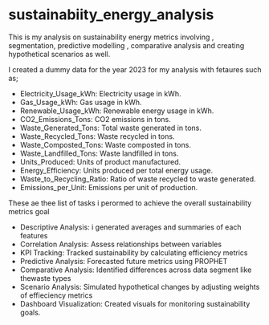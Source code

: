 # sustainabiity_energy_analysis
This is my analysis on sustainability energy metrics involving , segmentation, predictive modelling , comparative analysis and creating hypothetical scenarios as well.

I created a dummy data for the year 2023 for my analysis with fetaures such as;
- Electricity_Usage_kWh: Electricity usage in kWh.
- Gas_Usage_kWh: Gas usage in kWh.
- Renewable_Usage_kWh: Renewable energy usage in kWh.
- CO2_Emissions_Tons: CO2 emissions in tons.
- Waste_Generated_Tons: Total waste generated in tons.
- Waste_Recycled_Tons: Waste recycled in tons.
- Waste_Composted_Tons: Waste composted in tons.
- Waste_Landfilled_Tons: Waste landfilled in tons.
- Units_Produced: Units of product manufactured.
- Energy_Efficiency: Units produced per total energy usage.
- Waste_to_Recycling_Ratio: Ratio of waste recycled to waste generated.
- Emissions_per_Unit: Emissions per unit of production.
  
These ae thee list of tasks i perormed to achieve the overall sustainability metrics goal
- Descriptive Analysis: i generated averages and summaries of each features 
- Correlation Analysis: Assess relationships between variables
- KPI Tracking: Tracked sustainability by calculating efficiency metrics
- Predictive Analysis: Forecasted  future metrics using PROPHET 
- Comparative Analysis: Identified differences across data segment like thewaste types 
- Scenario Analysis: Simulated hypothetical changes by adjusting weights of effieciency metrics
- Dashboard Visualization: Created  visuals for monitoring sustainability  goals.
